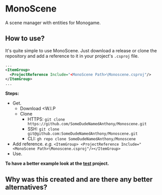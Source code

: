 # MonoScene

A scene manager with entities for Monogame.

## How to use?

It's quite simple to use MonoScene.
Just download a release or clone the repository and add a reference to it in your project's `.csproj` file.

```xml
...
<ItemGroup>
  <ProjectReference Include="<MonoScene Path>\Monoscene.csproj"/>
</ItemGroup>
...
```

**Steps:**
* Get.
  * Download <W.I.P
  * Clone
    * HTTPS: `git clone https://github.com/SomeDudeNamedAnthony/Monoscene.git`
    * SSH: `git clone git@github.com:SomeDudeNamedAnthony/Monoscene.git`
    * CLI: `gh repo clone SomeDudeNamedAnthony/Monoscene`
* Add reference. *e.g.* `<ItemGroup> <ProjectReference Include="<MonoScene Path>\Monoscene.csproj"/></ItemGroup>`
* Use.

**To have a better example look at the [test](https://github.com/SomeDudeNamedAnthony/Monoscene/tree/master/Test) project.**

## Why was this created and are there any better alternatives?

